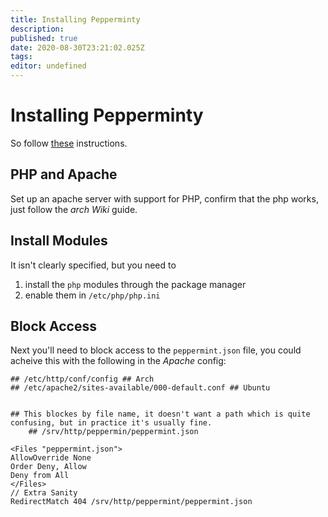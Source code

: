 ```yaml
---
title: Installing Pepperminty
description: 
published: true
date: 2020-08-30T23:21:02.025Z
tags: 
editor: undefined
---
```


# Installing Pepperminty
So follow [these](https://starbeamrainbowlabs.com/labs/peppermint/__nightdocs/04-Getting-Started.html) instructions.

## PHP and Apache
Set up an apache server with support for PHP, confirm that the php works, just follow the *arch Wiki* guide.

## Install Modules
It isn't clearly specified, but you need to

1. install the `php` modules through the package manager
2. enable them in `/etc/php/php.ini`

## Block Access
Next you'll need to block access to the `peppermint.json` file, you could acheive this with the following in the *Apache* config:

```
## /etc/http/conf/config ## Arch
## /etc/apache2/sites-available/000-default.conf ## Ubuntu


## This blockes by file name, it doesn't want a path which is quite confusing, but in practice it's usually fine.
    ## /srv/http/peppermin/peppermint.json

<Files "peppermint.json">
AllowOverride None
Order Deny, Allow
Deny from All
</Files>
// Extra Sanity
RedirectMatch 404 /srv/http/peppermint/peppermint.json
```